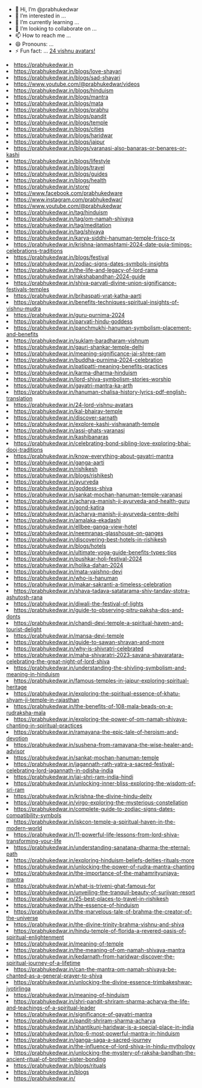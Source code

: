 - 👋 Hi, I’m @prabhukedwar
- 👀 I’m interested in ...
- 🌱 I’m currently learning ...
- 💞️ I’m looking to collaborate on ...
- 📫 How to reach me ...
- 😄 Pronouns: ...
- ⚡ Fun fact: ...
<a href="https://prabhukedwar.in/">24 vishnu avatars!</a>
<li><a href="https://prabhukedwar.in">https://prabhukedwar.in</a></li>
        <li><a href="https://prabhukedwar.in/blogs/love-shayari">https://prabhukedwar.in/blogs/love-shayari</a></li>
        <li><a href="https://prabhukedwar.in/blogs/sad-shayari">https://prabhukedwar.in/blogs/sad-shayari</a></li>
        <li><a href="https://www.youtube.com/@prabhukedwar/videos">https://www.youtube.com/@prabhukedwar/videos</a></li>
        <li><a href="https://prabhukedwar.in/blogs/hinduism">https://prabhukedwar.in/blogs/hinduism</a></li>
        <li><a href="https://prabhukedwar.in/blogs/mantra">https://prabhukedwar.in/blogs/mantra</a></li>
        <li><a href="https://prabhukedwar.in/blogs/mata">https://prabhukedwar.in/blogs/mata</a></li>
        <li><a href="https://prabhukedwar.in/blogs/prabhu">https://prabhukedwar.in/blogs/prabhu</a></li>
        <li><a href="https://prabhukedwar.in/blogs/pandit">https://prabhukedwar.in/blogs/pandit</a></li>
        <li><a href="https://prabhukedwar.in/blogs/temple">https://prabhukedwar.in/blogs/temple</a></li>
        <li><a href="https://prabhukedwar.in/blogs/cities">https://prabhukedwar.in/blogs/cities</a></li>
        <li><a href="https://prabhukedwar.in/blogs/haridwar">https://prabhukedwar.in/blogs/haridwar</a></li>
        <li><a href="https://prabhukedwar.in/blogs/jaipur">https://prabhukedwar.in/blogs/jaipur</a></li>
        <li><a href="https://prabhukedwar.in/blogs/varanasi-also-banaras-or-benares-or-kashi">https://prabhukedwar.in/blogs/varanasi-also-banaras-or-benares-or-kashi</a></li>
        <li><a href="https://prabhukedwar.in/blogs/lifestyle">https://prabhukedwar.in/blogs/lifestyle</a></li>
        <li><a href="https://prabhukedwar.in/blogs/travel">https://prabhukedwar.in/blogs/travel</a></li>
        <li><a href="https://prabhukedwar.in/blogs/guides">https://prabhukedwar.in/blogs/guides</a></li>
        <li><a href="https://prabhukedwar.in/blogs/health">https://prabhukedwar.in/blogs/health</a></li>
        <li><a href="https://prabhukedwar.in/store/">https://prabhukedwar.in/store/</a></li>
        <li><a href="https://www.facebook.com/prabhukedware">https://www.facebook.com/prabhukedware</a></li>
        <li><a href="https://www.instagram.com/prabhukedwar/">https://www.instagram.com/prabhukedwar/</a></li>
        <li><a href="https://www.youtube.com/@prabhukedwar">https://www.youtube.com/@prabhukedwar</a></li>
        <li><a href="https://prabhukedwar.in/tag/hinduism">https://prabhukedwar.in/tag/hinduism</a></li>
        <li><a href="https://prabhukedwar.in/tag/om-namah-shivaya">https://prabhukedwar.in/tag/om-namah-shivaya</a></li>
        <li><a href="https://prabhukedwar.in/tag/meditation">https://prabhukedwar.in/tag/meditation</a></li>
        <li><a href="https://prabhukedwar.in/tag/shivaya">https://prabhukedwar.in/tag/shivaya</a></li>
        <li><a href="https://prabhukedwar.in/karya-siddhi-hanuman-temple-frisco-tx">https://prabhukedwar.in/karya-siddhi-hanuman-temple-frisco-tx</a></li>
        <li><a href="https://prabhukedwar.in/krishna-janmashtami-2024-date-puja-timings-celebrations-traditions">https://prabhukedwar.in/krishna-janmashtami-2024-date-puja-timings-celebrations-traditions</a></li>
        <li><a href="https://prabhukedwar.in/blogs/festival">https://prabhukedwar.in/blogs/festival</a></li>
        <li><a href="https://prabhukedwar.in/zodiac-signs-dates-symbols-insights">https://prabhukedwar.in/zodiac-signs-dates-symbols-insights</a></li>
        <li><a href="https://prabhukedwar.in/the-life-and-legacy-of-lord-rama">https://prabhukedwar.in/the-life-and-legacy-of-lord-rama</a></li>
        <li><a href="https://prabhukedwar.in/rakshabandhan-2024-guide">https://prabhukedwar.in/rakshabandhan-2024-guide</a></li>
        <li><a href="https://prabhukedwar.in/shiva-parvati-divine-union-significance-festivals-temples">https://prabhukedwar.in/shiva-parvati-divine-union-significance-festivals-temples</a></li>
        <li><a href="https://prabhukedwar.in/brihaspati-vrat-katha-aarti">https://prabhukedwar.in/brihaspati-vrat-katha-aarti</a></li>
        <li><a href="https://prabhukedwar.in/benefits-techniques-spiritual-insights-of-vishnu-mudra">https://prabhukedwar.in/benefits-techniques-spiritual-insights-of-vishnu-mudra</a></li>
        <li><a href="https://prabhukedwar.in/guru-purnima-2024">https://prabhukedwar.in/guru-purnima-2024</a></li>
        <li><a href="https://prabhukedwar.in/parvati-hindu-goddess">https://prabhukedwar.in/parvati-hindu-goddess</a></li>
        <li><a href="https://prabhukedwar.in/panchmukhi-hanuman-symbolism-placement-and-benefits">https://prabhukedwar.in/panchmukhi-hanuman-symbolism-placement-and-benefits</a></li>
        <li><a href="https://prabhukedwar.in/suklam-baradharam-vishnum">https://prabhukedwar.in/suklam-baradharam-vishnum</a></li>
        <li><a href="https://prabhukedwar.in/gauri-shankar-temple-delhi">https://prabhukedwar.in/gauri-shankar-temple-delhi</a></li>
        <li><a href="https://prabhukedwar.in/meaning-significance-jai-shree-ram">https://prabhukedwar.in/meaning-significance-jai-shree-ram</a></li>
        <li><a href="https://prabhukedwar.in/buddha-purnima-2024-celebration">https://prabhukedwar.in/buddha-purnima-2024-celebration</a></li>
        <li><a href="https://prabhukedwar.in/patipatti-meaning-benefits-practices">https://prabhukedwar.in/patipatti-meaning-benefits-practices</a></li>
        <li><a href="https://prabhukedwar.in/karma-dharma-hinduism">https://prabhukedwar.in/karma-dharma-hinduism</a></li>
        <li><a href="https://prabhukedwar.in/lord-shiva-symbolism-stories-worship">https://prabhukedwar.in/lord-shiva-symbolism-stories-worship</a></li>
        <li><a href="https://prabhukedwar.in/gayatri-mantra-ka-arth">https://prabhukedwar.in/gayatri-mantra-ka-arth</a></li>
        <li><a href="https://prabhukedwar.in/hanuman-chalisa-history-lyrics-pdf-english-translation">https://prabhukedwar.in/hanuman-chalisa-history-lyrics-pdf-english-translation</a></li>
        <li><a href="https://prabhukedwar.in/24-lord-vishnu-avatars">https://prabhukedwar.in/24-lord-vishnu-avatars</a></li>
        <li><a href="https://prabhukedwar.in/kal-bhairav-temple">https://prabhukedwar.in/kal-bhairav-temple</a></li>
        <li><a href="https://prabhukedwar.in/discover-sarnath">https://prabhukedwar.in/discover-sarnath</a></li>
        <li><a href="https://prabhukedwar.in/explore-kashi-vishwanath-temple">https://prabhukedwar.in/explore-kashi-vishwanath-temple</a></li>
        <li><a href="https://prabhukedwar.in/assi-ghats-varanasi">https://prabhukedwar.in/assi-ghats-varanasi</a></li>
        <li><a href="https://prabhukedwar.in/kashibanaras">https://prabhukedwar.in/kashibanaras</a></li>
        <li><a href="https://prabhukedwar.in/celebrating-bond-sibling-love-exploring-bhai-dooj-traditions">https://prabhukedwar.in/celebrating-bond-sibling-love-exploring-bhai-dooj-traditions</a></li>
        <li><a href="https://prabhukedwar.in/know-everything-about-gayatri-mantra">https://prabhukedwar.in/know-everything-about-gayatri-mantra</a></li>
        <li><a href="https://prabhukedwar.in/ganga-aarti">https://prabhukedwar.in/ganga-aarti</a></li>
        <li><a href="https://prabhukedwar.in/rishikesh">https://prabhukedwar.in/rishikesh</a></li>
        <li><a href="https://prabhukedwar.in/blogs/rishikesh">https://prabhukedwar.in/blogs/rishikesh</a></li>
        <li><a href="https://prabhukedwar.in/ayurveda">https://prabhukedwar.in/ayurveda</a></li>
        <li><a href="https://prabhukedwar.in/goddess-shiva">https://prabhukedwar.in/goddess-shiva</a></li>
        <li><a href="https://prabhukedwar.in/sankat-mochan-hanuman-temple-varanasi">https://prabhukedwar.in/sankat-mochan-hanuman-temple-varanasi</a></li>
        <li><a href="https://prabhukedwar.in/acharya-manish-ji-ayurveda-and-health-guru">https://prabhukedwar.in/acharya-manish-ji-ayurveda-and-health-guru</a></li>
        <li><a href="https://prabhukedwar.in/gond-katira">https://prabhukedwar.in/gond-katira</a></li>
        <li><a href="https://prabhukedwar.in/acharya-manish-ji-ayurveda-centre-delhi">https://prabhukedwar.in/acharya-manish-ji-ayurveda-centre-delhi</a></li>
        <li><a href="https://prabhukedwar.in/amalaka-ekadashi">https://prabhukedwar.in/amalaka-ekadashi</a></li>
        <li><a href="https://prabhukedwar.in/ellbee-ganga-view-hotel">https://prabhukedwar.in/ellbee-ganga-view-hotel</a></li>
        <li><a href="https://prabhukedwar.in/neemranas-glasshouse-on-ganges">https://prabhukedwar.in/neemranas-glasshouse-on-ganges</a></li>
        <li><a href="https://prabhukedwar.in/discovering-best-hotels-in-rishikesh">https://prabhukedwar.in/discovering-best-hotels-in-rishikesh</a></li>
        <li><a href="https://prabhukedwar.in/blogs/hotels">https://prabhukedwar.in/blogs/hotels</a></li>
        <li><a href="https://prabhukedwar.in/ultimate-yoga-guide-benefits-types-tips">https://prabhukedwar.in/ultimate-yoga-guide-benefits-types-tips</a></li>
        <li><a href="https://prabhukedwar.in/pushkar-holi-festival-2024">https://prabhukedwar.in/pushkar-holi-festival-2024</a></li>
        <li><a href="https://prabhukedwar.in/holika-dahan-2024">https://prabhukedwar.in/holika-dahan-2024</a></li>
        <li><a href="https://prabhukedwar.in/mata-vaishno-devi">https://prabhukedwar.in/mata-vaishno-devi</a></li>
        <li><a href="https://prabhukedwar.in/who-is-hanuman">https://prabhukedwar.in/who-is-hanuman</a></li>
        <li><a href="https://prabhukedwar.in/makar-sakranti-a-timeless-celebration">https://prabhukedwar.in/makar-sakranti-a-timeless-celebration</a></li>
        <li><a href="https://prabhukedwar.in/shava-tadava-satatarama-shiv-tandav-stotra-ashutosh-rana">https://prabhukedwar.in/shava-tadava-satatarama-shiv-tandav-stotra-ashutosh-rana</a></li>
        <li><a href="https://prabhukedwar.in/diwali-the-festival-of-lights">https://prabhukedwar.in/diwali-the-festival-of-lights</a></li>
        <li><a href="https://prabhukedwar.in/guide-to-observing-pitru-paksha-dos-and-donts">https://prabhukedwar.in/guide-to-observing-pitru-paksha-dos-and-donts</a></li>
        <li><a href="https://prabhukedwar.in/chandi-devi-temple-a-spiritual-haven-and-tourist-delight">https://prabhukedwar.in/chandi-devi-temple-a-spiritual-haven-and-tourist-delight</a></li>
        <li><a href="https://prabhukedwar.in/mansa-devi-temple">https://prabhukedwar.in/mansa-devi-temple</a></li>
        <li><a href="https://prabhukedwar.in/guide-to-sawan-shravan-and-more">https://prabhukedwar.in/guide-to-sawan-shravan-and-more</a></li>
        <li><a href="https://prabhukedwar.in/why-is-shivratri-celebrated">https://prabhukedwar.in/why-is-shivratri-celebrated</a></li>
        <li><a href="https://prabhukedwar.in/maha-shivaratri-2023-savana-shavaratara-celebrating-the-great-night-of-lord-shiva">https://prabhukedwar.in/maha-shivaratri-2023-savana-shavaratara-celebrating-the-great-night-of-lord-shiva</a></li>
        <li><a href="https://prabhukedwar.in/understanding-the-shivling-symbolism-and-meaning-in-hinduism">https://prabhukedwar.in/understanding-the-shivling-symbolism-and-meaning-in-hinduism</a></li>
        <li><a href="https://prabhukedwar.in/famous-temples-in-jaipur-exploring-spiritual-heritage">https://prabhukedwar.in/famous-temples-in-jaipur-exploring-spiritual-heritage</a></li>
        <li><a href="https://prabhukedwar.in/exploring-the-spiritual-essence-of-khatu-shyam-ji-temple-in-rajasthan">https://prabhukedwar.in/exploring-the-spiritual-essence-of-khatu-shyam-ji-temple-in-rajasthan</a></li>
        <li><a href="https://prabhukedwar.in/the-benefits-of-108-mala-beads-on-a-rudraksha-mala">https://prabhukedwar.in/the-benefits-of-108-mala-beads-on-a-rudraksha-mala</a></li>
        <li><a href="https://prabhukedwar.in/exploring-the-power-of-om-namah-shivaya-chanting-in-spiritual-practices">https://prabhukedwar.in/exploring-the-power-of-om-namah-shivaya-chanting-in-spiritual-practices</a></li>
        <li><a href="https://prabhukedwar.in/ramayana-the-epic-tale-of-heroism-and-devotion">https://prabhukedwar.in/ramayana-the-epic-tale-of-heroism-and-devotion</a></li>
        <li><a href="https://prabhukedwar.in/sushena-from-ramayana-the-wise-healer-and-advisor">https://prabhukedwar.in/sushena-from-ramayana-the-wise-healer-and-advisor</a></li>
        <li><a href="https://prabhukedwar.in/sankat-mochan-hanuman-temple">https://prabhukedwar.in/sankat-mochan-hanuman-temple</a></li>
        <li><a href="https://prabhukedwar.in/jagannath-rath-yatra-a-sacred-festival-celebrating-lord-jagannath-in-odisha-india">https://prabhukedwar.in/jagannath-rath-yatra-a-sacred-festival-celebrating-lord-jagannath-in-odisha-india</a></li>
        <li><a href="https://prabhukedwar.in/jai-shri-ram-india-hindi">https://prabhukedwar.in/jai-shri-ram-india-hindi</a></li>
        <li><a href="https://prabhukedwar.in/unlocking-inner-bliss-exploring-the-wisdom-of-sri-ram">https://prabhukedwar.in/unlocking-inner-bliss-exploring-the-wisdom-of-sri-ram</a></li>
        <li><a href="https://prabhukedwar.in/krishna-the-divine-hindu-deity">https://prabhukedwar.in/krishna-the-divine-hindu-deity</a></li>
        <li><a href="https://prabhukedwar.in/virgo-exploring-the-mysterious-constellation">https://prabhukedwar.in/virgo-exploring-the-mysterious-constellation</a></li>
        <li><a href="https://prabhukedwar.in/complete-guide-to-zodiac-signs-dates-compatibility-symbols">https://prabhukedwar.in/complete-guide-to-zodiac-signs-dates-compatibility-symbols</a></li>
        <li><a href="https://prabhukedwar.in/iskcon-temple-a-spiritual-haven-in-the-modern-world">https://prabhukedwar.in/iskcon-temple-a-spiritual-haven-in-the-modern-world</a></li>
        <li><a href="https://prabhukedwar.in/11-powerful-life-lessons-from-lord-shiva-transforming-your-life">https://prabhukedwar.in/11-powerful-life-lessons-from-lord-shiva-transforming-your-life</a></li>
        <li><a href="https://prabhukedwar.in/understanding-sanatana-dharma-the-eternal-path">https://prabhukedwar.in/understanding-sanatana-dharma-the-eternal-path</a></li>
        <li><a href="https://prabhukedwar.in/exploring-hinduism-beliefs-deities-rituals-more">https://prabhukedwar.in/exploring-hinduism-beliefs-deities-rituals-more</a></li>
        <li><a href="https://prabhukedwar.in/unlocking-the-power-of-rudra-mantra-chanting">https://prabhukedwar.in/unlocking-the-power-of-rudra-mantra-chanting</a></li>
        <li><a href="https://prabhukedwar.in/the-importance-of-the-mahamrityunjaya-mantra">https://prabhukedwar.in/the-importance-of-the-mahamrityunjaya-mantra</a></li>
        <li><a href="https://prabhukedwar.in/what-is-triveni-ghat-famous-for">https://prabhukedwar.in/what-is-triveni-ghat-famous-for</a></li>
        <li><a href="https://prabhukedwar.in/unveiling-the-tranquil-beauty-of-surjivan-resort">https://prabhukedwar.in/unveiling-the-tranquil-beauty-of-surjivan-resort</a></li>
        <li><a href="https://prabhukedwar.in/25-best-places-to-travel-in-rishikesh">https://prabhukedwar.in/25-best-places-to-travel-in-rishikesh</a></li>
        <li><a href="https://prabhukedwar.in/the-essence-of-hinduism">https://prabhukedwar.in/the-essence-of-hinduism</a></li>
        <li><a href="https://prabhukedwar.in/the-marvelous-tale-of-brahma-the-creator-of-the-universe">https://prabhukedwar.in/the-marvelous-tale-of-brahma-the-creator-of-the-universe</a></li>
        <li><a href="https://prabhukedwar.in/the-divine-trinity-brahma-vishnu-and-shiva">https://prabhukedwar.in/the-divine-trinity-brahma-vishnu-and-shiva</a></li>
        <li><a href="https://prabhukedwar.in/hindu-temple-of-florida-a-revered-oasis-of-spiritual-enlightenment">https://prabhukedwar.in/hindu-temple-of-florida-a-revered-oasis-of-spiritual-enlightenment</a></li>
        <li><a href="https://prabhukedwar.in/meaning-of-temple">https://prabhukedwar.in/meaning-of-temple</a></li>
        <li><a href="https://prabhukedwar.in/the-meaning-of-om-namah-shivaya-mantra">https://prabhukedwar.in/the-meaning-of-om-namah-shivaya-mantra</a></li>
        <li><a href="https://prabhukedwar.in/kedarnath-from-haridwar-discover-the-spiritual-journey-of-a-lifetime">https://prabhukedwar.in/kedarnath-from-haridwar-discover-the-spiritual-journey-of-a-lifetime</a></li>
        <li><a href="https://prabhukedwar.in/can-the-mantra-om-namah-shivaya-be-chanted-as-a-general-prayer-to-shiva">https://prabhukedwar.in/can-the-mantra-om-namah-shivaya-be-chanted-as-a-general-prayer-to-shiva</a></li>
        <li><a href="https://prabhukedwar.in/unlocking-the-divine-essence-trimbakeshwar-jyotirlinga">https://prabhukedwar.in/unlocking-the-divine-essence-trimbakeshwar-jyotirlinga</a></li>
        <li><a href="https://prabhukedwar.in/meaning-of-hinduism">https://prabhukedwar.in/meaning-of-hinduism</a></li>
        <li><a href="https://prabhukedwar.in/shri-pandit-shriram-sharma-acharya-the-life-and-teachings-of-a-spiritual-leader">https://prabhukedwar.in/shri-pandit-shriram-sharma-acharya-the-life-and-teachings-of-a-spiritual-leader</a></li>
        <li><a href="https://prabhukedwar.in/significance-of-gayatri-mantra">https://prabhukedwar.in/significance-of-gayatri-mantra</a></li>
        <li><a href="https://prabhukedwar.in/pandit-shriram-sharma-acharya">https://prabhukedwar.in/pandit-shriram-sharma-acharya</a></li>
        <li><a href="https://prabhukedwar.in/shantikunj-haridwar-is-a-special-place-in-india">https://prabhukedwar.in/shantikunj-haridwar-is-a-special-place-in-india</a></li>
        <li><a href="https://prabhukedwar.in/top-6-most-powerful-mantra-in-hinduism">https://prabhukedwar.in/top-6-most-powerful-mantra-in-hinduism</a></li>
        <li><a href="https://prabhukedwar.in/ganga-saga-a-sacred-journey">https://prabhukedwar.in/ganga-saga-a-sacred-journey</a></li>
        <li><a href="https://prabhukedwar.in/the-influence-of-lord-shiva-in-hindu-mythology">https://prabhukedwar.in/the-influence-of-lord-shiva-in-hindu-mythology</a></li>
        <li><a href="https://prabhukedwar.in/unlocking-the-mystery-of-raksha-bandhan-the-ancient-ritual-of-brother-sister-bonding">https://prabhukedwar.in/unlocking-the-mystery-of-raksha-bandhan-the-ancient-ritual-of-brother-sister-bonding</a></li>
        <li><a href="https://prabhukedwar.in/blogs/rituals">https://prabhukedwar.in/blogs/rituals</a></li>
        <li><a href="https://prabhukedwar.in/blogs">https://prabhukedwar.in/blogs</a></li>
        <li><a href="https://prabhukedwar.in/">https://prabhukedwar.in/</a></li>

<!---
prabhukedwar/prabhukedwar is a ✨ special ✨ repository because its `README.md` (this file) appears on your GitHub profile.
You can click the Preview link to take a look at your changes.
--->
